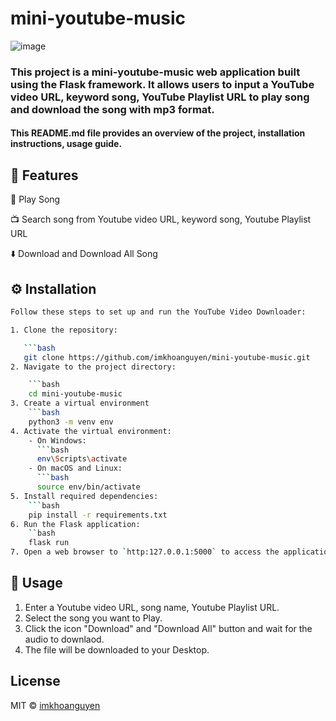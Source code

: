 # mini-youtube-music
![image](https://github.com/imkhoanguyen/mini-youtube-music/assets/142555542/9f0e86d2-78a9-455b-bf06-1de10fd0652d)

### This project is a mini-youtube-music web application built using the Flask framework. It allows users to input a YouTube video URL, keyword song, YouTube Playlist URL to play song and download the song with mp3 format.

#### This README.md file provides an overview of the project, installation instructions, usage guide.
## 🚀 Features 

🎉 Play Song

📺 Search song from Youtube video URL, keyword song, Youtube Playlist URL

⬇️ Download and Download All Song

## ⚙️ Installation 

```bash
Follow these steps to set up and run the YouTube Video Downloader:

1. Clone the repository:

   ```bash
   git clone https://github.com/imkhoanguyen/mini-youtube-music.git
2. Navigate to the project directory:

    ```bash
    cd mini-youtube-music
3. Create a virtual environment
    ```bash
    python3 -m venv env
4. Activate the virtual environment:
    - On Windows:
      ```bash
      env\Scripts\activate
    - On macOS and Linux:
      ```bash
      source env/bin/activate
5. Install required dependencies:
    ```bash
    pip install -r requirements.txt
6. Run the Flask application:
    ``bash
    flask run
7. Open a web browser to `http:127.0.0.1:5000` to access the application.
```

## 📝 Usage 

1. Enter a Youtube video URL, song name, Youtube Playlist URL.
2. Select the song you want to Play.
3. Click the icon "Download" and "Download All" button and wait for the audio to downlaod.
4. The file will be downloaded to your Desktop.

## License

MIT © [imkhoanguyen](https://github.com/imkhoanguyen/mini-youtube-music)


